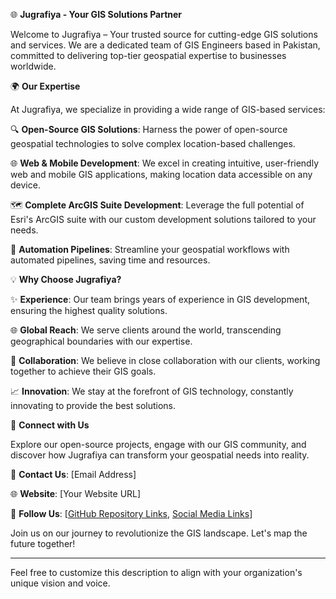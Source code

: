 🌐 **Jugrafiya - Your GIS Solutions Partner**

Welcome to Jugrafiya – Your trusted source for cutting-edge GIS solutions and services. We are a dedicated team of GIS Engineers based in Pakistan, committed to delivering top-tier geospatial expertise to businesses worldwide.

🌍 **Our Expertise**

At Jugrafiya, we specialize in providing a wide range of GIS-based services:

🔍 **Open-Source GIS Solutions**: Harness the power of open-source geospatial technologies to solve complex location-based challenges.

🌐 **Web & Mobile Development**: We excel in creating intuitive, user-friendly web and mobile GIS applications, making location data accessible on any device.

🗺️ **Complete ArcGIS Suite Development**: Leverage the full potential of Esri's ArcGIS suite with our custom development solutions tailored to your needs.

🤖 **Automation Pipelines**: Streamline your geospatial workflows with automated pipelines, saving time and resources.

💡 **Why Choose Jugrafiya?**

✨ **Experience**: Our team brings years of experience in GIS development, ensuring the highest quality solutions.

🌐 **Global Reach**: We serve clients around the world, transcending geographical boundaries with our expertise.

🤝 **Collaboration**: We believe in close collaboration with our clients, working together to achieve their GIS goals.

📈 **Innovation**: We stay at the forefront of GIS technology, constantly innovating to provide the best solutions.

🔗 **Connect with Us**

Explore our open-source projects, engage with our GIS community, and discover how Jugrafiya can transform your geospatial needs into reality.

📧 **Contact Us**: [Email Address]

🌐 **Website**: [Your Website URL]

📢 **Follow Us**: [[GitHub Repository Links](https://github.com/jugrafiya), [Social Media Links](https://www.linkedin.com/company/jugrafiya)]

Join us on our journey to revolutionize the GIS landscape. Let's map the future together!

---

Feel free to customize this description to align with your organization's unique vision and voice.
